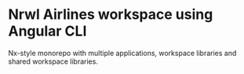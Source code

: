 # Nrwl Airlines workspace using Angular CLI
Nx-style monorepo with multiple applications, workspace libraries and shared
workspace libraries.
